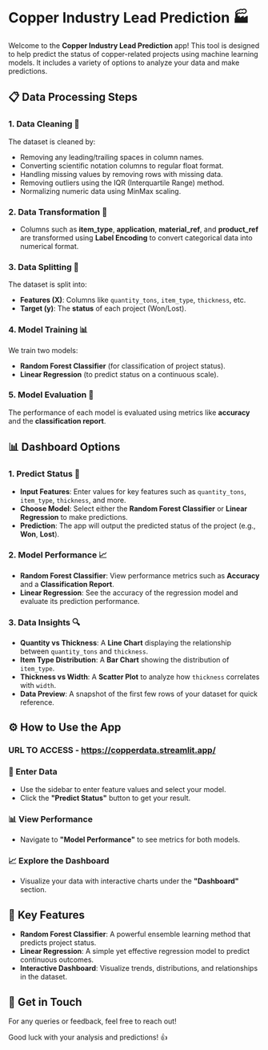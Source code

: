 # Copper Industry Lead Prediction 🏭

Welcome to the **Copper Industry Lead Prediction** app! This tool is designed to help predict the status of copper-related projects using machine learning models. It includes a variety of options to analyze your data and make predictions.

## 📋 Data Processing Steps

### 1. **Data Cleaning** 🧹
The dataset is cleaned by:
- Removing any leading/trailing spaces in column names.
- Converting scientific notation columns to regular float format.
- Handling missing values by removing rows with missing data.
- Removing outliers using the IQR (Interquartile Range) method.
- Normalizing numeric data using MinMax scaling.

### 2. **Data Transformation** 🔄
- Columns such as **item_type**, **application**, **material_ref**, and **product_ref** are transformed using **Label Encoding** to convert categorical data into numerical format.

### 3. **Data Splitting** 🔀
The dataset is split into:
- **Features (X)**: Columns like `quantity_tons`, `item_type`, `thickness`, etc.
- **Target (y)**: The **status** of each project (Won/Lost).

### 4. **Model Training** 📊
We train two models:
- **Random Forest Classifier** (for classification of project status).
- **Linear Regression** (to predict status on a continuous scale).

### 5. **Model Evaluation** 📝
The performance of each model is evaluated using metrics like **accuracy** and the **classification report**.

## 📊 Dashboard Options

### 1. **Predict Status** 🔮
- **Input Features**: Enter values for key features such as `quantity_tons`, `item_type`, `thickness`, and more.
- **Choose Model**: Select either the **Random Forest Classifier** or **Linear Regression** to make predictions.
- **Prediction**: The app will output the predicted status of the project (e.g., **Won**, **Lost**).

### 2. **Model Performance** 📈
- **Random Forest Classifier**: View performance metrics such as **Accuracy** and a **Classification Report**.
- **Linear Regression**: See the accuracy of the regression model and evaluate its prediction performance.

### 3. **Data Insights** 🔍
- **Quantity vs Thickness**: A **Line Chart** displaying the relationship between `quantity_tons` and `thickness`.
- **Item Type Distribution**: A **Bar Chart** showing the distribution of `item_type`.
- **Thickness vs Width**: A **Scatter Plot** to analyze how `thickness` correlates with `width`.
- **Data Preview**: A snapshot of the first few rows of your dataset for quick reference.

## ⚙️ How to Use the App

### URL TO ACCESS - https://copperdata.streamlit.app/
### 📝 Enter Data
- Use the sidebar to enter feature values and select your model.
- Click the **"Predict Status"** button to get your result.

### 📊 View Performance
- Navigate to **"Model Performance"** to see metrics for both models.

### 📈 Explore the Dashboard
- Visualize your data with interactive charts under the **"Dashboard"** section.

## 📌 Key Features
- **Random Forest Classifier**: A powerful ensemble learning method that predicts project status.
- **Linear Regression**: A simple yet effective regression model to predict continuous outcomes.
- **Interactive Dashboard**: Visualize trends, distributions, and relationships in the dataset.

## 💬 Get in Touch
For any queries or feedback, feel free to reach out!

Good luck with your analysis and predictions! 👍
